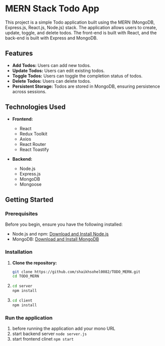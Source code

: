 # MERN Stack Todo App

This project is a simple Todo application built using the MERN (MongoDB, Express.js, React.js, Node.js) stack. The application allows users to create, update, toggle, and delete todos. The front-end is built with React, and the back-end is built with Express and MongoDB.

## Features

- **Add Todos:** Users can add new todos.
- **Update Todos:** Users can edit existing todos.
- **Toggle Todos:** Users can toggle the completion status of todos.
- **Delete Todos:** Users can delete todos.
- **Persistent Storage:** Todos are stored in MongoDB, ensuring persistence across sessions.

## Technologies Used

- **Frontend:**
  - React
  - Redux Toolkit
  - Axios
  - React Router
  - React Toastify

- **Backend:**
  - Node.js
  - Express.js
  - MongoDB
  - Mongoose

## Getting Started

### Prerequisites

Before you begin, ensure you have the following installed:

- Node.js and npm: [Download and Install Node.js](https://nodejs.org/)
- MongoDB: [Download and Install MongoDB](https://www.mongodb.com/try/download/community)

### Installation

1. **Clone the repository:**
   ```bash
   git clone https://github.com/shaikhsohel0082/TODO_MERN.git
   cd TODO_MERN
2. ```bash
   cd server
   npm install
3. ```bash
   cd client
   npm install

### Run the application
1. before running the application add your mono URL
2. start backend server
   ```node server.js```
3. start frontend clinet
    ``` npm start ```
   
  

